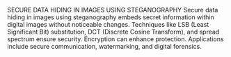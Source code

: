 SECURE DATA HIDING IN IMAGES USING STEGANOGRAPHY
Secure data hiding in images using steganography embeds secret information within digital images without noticeable changes. Techniques like LSB (Least Significant Bit) substitution, DCT (Discrete Cosine Transform), and spread spectrum ensure security. Encryption can enhance protection. Applications include secure communication, watermarking, and digital forensics.
